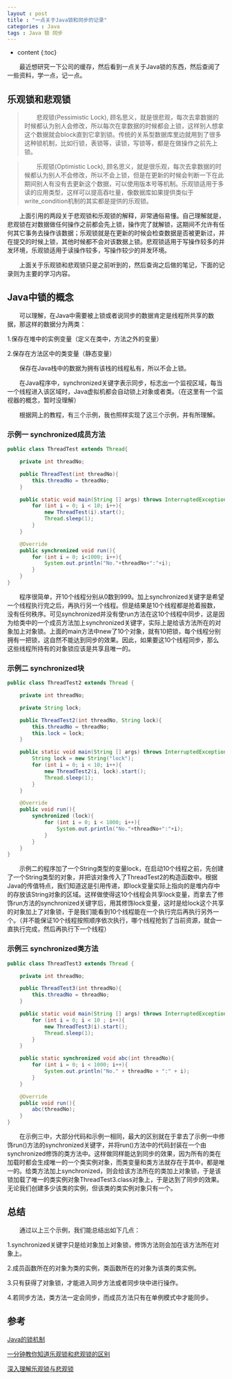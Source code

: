 ```yaml
---
layout : post
title : "一点关于Java锁和同步的记录"
categories : Java
tags : Java 锁 同步
---
```


* content
{:toc}


　　最近想研究一下公司的缓存，然后看到一点关于Java锁的东西，然后查阅了一些资料，学一点，记一点。





## 乐观锁和悲观锁

>　　悲观锁(Pessimistic Lock), 顾名思义，就是很悲观，每次去拿数据的时候都认为别人会修改，所以每次在拿数据的时候都会上锁，这样别人想拿这个数据就会block直到它拿到锁。传统的关系型数据库里边就用到了很多这种锁机制，比如行锁，表锁等，读锁，写锁等，都是在做操作之前先上锁。

>　　乐观锁(Optimistic Lock), 顾名思义，就是很乐观，每次去拿数据的时候都认为别人不会修改，所以不会上锁，但是在更新的时候会判断一下在此期间别人有没有去更新这个数据，可以使用版本号等机制。乐观锁适用于多读的应用类型，这样可以提高吞吐量，像数据库如果提供类似于write_condition机制的其实都是提供的乐观锁。

　　上面引用的两段关于悲观锁和乐观锁的解释，非常通俗易懂。自己理解就是，悲观锁在对数据做任何操作之前都会先上锁，操作完了就解锁，这期间不允许有任何其它事务去操作该数据；乐观锁就是在更新的时候会检查数据是否被更新过，并在提交的时候上锁，其他时候都不会对该数据上锁。悲观锁适用于写操作较多的并发环境，乐观锁适用于读操作较多，写操作较少的并发环境。

　　上面关于乐观锁和悲观锁只是之前听到的，然后查询之后做的笔记，下面的记录则为主要的学习内容。

## Java中锁的概念

　　可以理解，在Java中需要被上锁或者说同步的数据肯定是线程所共享的数据，那这样的数据分为两类：

1.保存在堆中的实例变量（定义在类中，方法之外的变量）

2.保存在方法区中的类变量（静态变量）

　　保存在Java栈中的数据为拥有该栈的线程私有，所以不会上锁。

　　在Java程序中，synchronized关键字表示同步，标志出一个监视区域，每当一个线程进入该区域时，Java虚拟机都会自动锁上对象或者类。（在这里有一个监视器的概念，暂时没理解）

　　根据网上的教程，有三个示例，我也照样实现了这三个示例，并有所理解。

### 示例一 synchronized成员方法

```java
public class ThreadTest extends Thread{

    private int threadNo;

    public ThreadTest(int threadNo){
        this.threadNo = threadNo;
    }

    public static void main(String [] args) throws InterruptedException {
        for (int i = 0; i < 10; i++){
            new ThreadTest(i).start();
            Thread.sleep(1);
        }
    }

    @Override
    public synchronized void run(){
        for (int i = 0; i<1000; i++){
            System.out.println("No."+threadNo+":"+i);
        }
    }
}
```

　　程序很简单，开10个线程分别从0数到999。加上synchronized关键字是希望一个线程执行完之后，再执行另一个线程。但是结果是10个线程都是抢着报数，没有任何秩序。可见synchronized并没有使run方法在这10个线程中同步，这是因为给类中的一个成员方法加上synchronized关键字，实际上是给该方法所在的对象加上对象锁。上面的main方法中new了10个对象，就有10把锁，每个线程分别拥有一把锁，这自然不能达到同步的效果。因此，如果要这10个线程同步，那么这些线程所持有的对象锁应该是共享且唯一的。

### 示例二 synchronized块

```java
public class ThreadTest2 extends Thread {

    private int threadNo;

    private String lock;

    public ThreadTest2(int threadNo, String lock){
        this.threadNo = threadNo;
        this.lock = lock;
    }

    public static void main(String [] args) throws InterruptedException {
        String lock = new String("lock");
        for (int i = 0; i < 10; i++){
            new ThreadTest2(i, lock).start();
            Thread.sleep(1);
        }
    }

    @Override
    public void run(){
        synchronized (lock){
            for (int i = 0; i < 1000; i++){
                System.out.println("No."+threadNo+":"+i);
            }
        }
    }
}
```

　　示例二的程序加了一个String类型的变量lock，在启动10个线程之前，先创建了一个String类型的对象，并把该对象传入了ThreadTest2的构造函数中。根据Java的传值特点，我们知道这是引用传递，即lock变量实际上指向的是堆内存中的存放该String对象的区域。这样做使得这10个线程会共享lock变量，而拿去了修饰run方法的synchronized关键字后，用其修饰lock变量，这时是给lock这个共享的对象加上了对象锁，于是我们能看到10个线程能在一个执行完后再执行另外一个。（并不能保证10个线程按照顺序依次执行，哪个线程抢到了当前资源，就会一直执行完成，然后再执行下一个线程）

### 示例三 synchronized类方法

```java
public class ThreadTest3 extends Thread {

    private int threadNo;

    public ThreadTest3(int threadNo){
        this.threadNo = threadNo;
    }

    public static void main(String [] args) throws InterruptedException {
        for (int i = 0; i < 10 ; i++){
            new ThreadTest3(i).start();
            Thread.sleep(1);
        }
    }

    public static synchronized void abc(int threadNo){
        for (int i = 0; i < 1000; i++){
            System.out.println("No." + threadNo + ":" + i);
        }
    }

    @Override
    public void run(){
        abc(threadNo);
    }
}
```

　　在示例三中，大部分代码和示例一相同，最大的区别就在于拿去了示例一中修饰run()方法的synchronized关键字，并将run()方法中的代码封装在一个由synchronized修饰的类方法中。这样做同样能达到同步的效果，因为所有的类在加载时都会生成唯一的一个类实例对象，而类变量和类方法就存在于其中，都是唯一的。给类方法加上synchronized，则会给该方法所在的类加上对象锁，于是该锁加载了唯一的类实例对象ThreadTest3.class对象上，于是达到了同步的效果。无论我们创建多少该类的实例，但该类的类实例对象只有一个。

## 总结

　　通过以上三个示例，我们能总结出如下几点：

1.synchronized关键字只是给对象加上对象锁，修饰方法则会加在该方法所在对象上。

2.成员函数所在的对象为类的实例，类函数所在的对象为该类的类实例。

3.只有获得了对象锁，才能进入同步方法或者同步块中进行操作。

4.若同步方法，类方法一定会同步，而成员方法只有在单例模式中才能同步。

## 参考

[Java的锁机制](http://blog.csdn.net/yangzhijun_cau/article/details/6432216)

[一分钟教你知道乐观锁和悲观锁的区别](http://blog.csdn.net/hongchangfirst/article/details/26004335)

[深入理解乐观锁与悲观锁](http://www.open-open.com/lib/view/open1452046967245.html)
